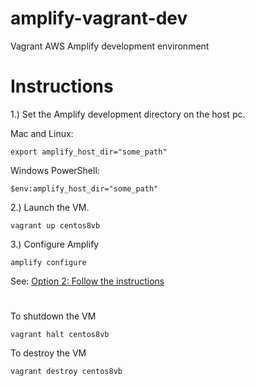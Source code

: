 # amplify-vagrant-dev
Vagrant AWS Amplify development environment

# Instructions
1.) Set the Amplify development directory on the host pc.

Mac and Linux:
```
export amplify_host_dir="some_path"
```
Windows PowerShell:
```
$env:amplify_host_dir="some_path"
```
2.) Launch the VM.
```
vagrant up centos8vb
```
3.) Configure Amplify
```
amplify configure
```
See: [Option 2: Follow the instructions](https://docs.amplify.aws/start/getting-started/installation/q/integration/react#option-2-follow-the-instructions)

#
To shutdown the VM
```
vagrant halt centos8vb
```

To destroy the VM
```
vagrant destroy centos8vb
```